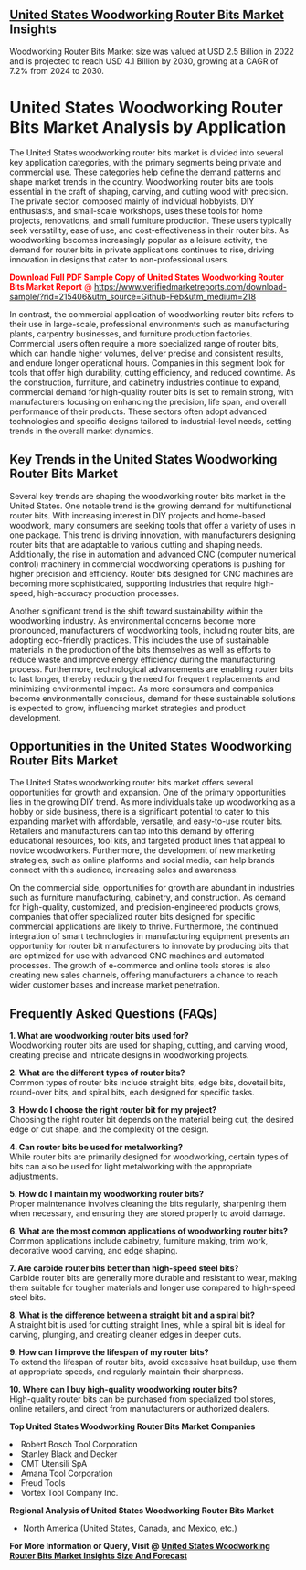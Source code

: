 <h2><a href="https://www.verifiedmarketreports.com/download-sample/?rid=215406&amp;utm_source=Github-Feb&amp;utm_medium=218" target="_blank">United States Woodworking Router Bits Market</a> Insights</h2><p>Woodworking Router Bits Market size was valued at USD 2.5 Billion in 2022 and is projected to reach USD 4.1 Billion by 2030, growing at a CAGR of 7.2% from 2024 to 2030.</p><p> <h1>United States Woodworking Router Bits Market Analysis by Application</h1> <p>The United States woodworking router bits market is divided into several key application categories, with the primary segments being private and commercial use. These categories help define the demand patterns and shape market trends in the country. Woodworking router bits are tools essential in the craft of shaping, carving, and cutting wood with precision. The private sector, composed mainly of individual hobbyists, DIY enthusiasts, and small-scale workshops, uses these tools for home projects, renovations, and small furniture production. These users typically seek versatility, ease of use, and cost-effectiveness in their router bits. As woodworking becomes increasingly popular as a leisure activity, the demand for router bits in private applications continues to rise, driving innovation in designs that cater to non-professional users. <p><span class=""><span style="color: #ff0000;"><strong>Download Full PDF Sample Copy of United States Woodworking Router Bits Market Report</strong> @ </span><a href="https://www.verifiedmarketreports.com/download-sample/?rid=215406&amp;utm_source=Github-Feb&amp;utm_medium=218" target="_blank">https://www.verifiedmarketreports.com/download-sample/?rid=215406&amp;utm_source=Github-Feb&amp;utm_medium=218</a></span></p> In contrast, the commercial application of woodworking router bits refers to their use in large-scale, professional environments such as manufacturing plants, carpentry businesses, and furniture production factories. Commercial users often require a more specialized range of router bits, which can handle higher volumes, deliver precise and consistent results, and endure longer operational hours. Companies in this segment look for tools that offer high durability, cutting efficiency, and reduced downtime. As the construction, furniture, and cabinetry industries continue to expand, commercial demand for high-quality router bits is set to remain strong, with manufacturers focusing on enhancing the precision, life span, and overall performance of their products. These sectors often adopt advanced technologies and specific designs tailored to industrial-level needs, setting trends in the overall market dynamics.</p> <h2>Key Trends in the United States Woodworking Router Bits Market</h2> <p>Several key trends are shaping the woodworking router bits market in the United States. One notable trend is the growing demand for multifunctional router bits. With increasing interest in DIY projects and home-based woodwork, many consumers are seeking tools that offer a variety of uses in one package. This trend is driving innovation, with manufacturers designing router bits that are adaptable to various cutting and shaping needs. Additionally, the rise in automation and advanced CNC (computer numerical control) machinery in commercial woodworking operations is pushing for higher precision and efficiency. Router bits designed for CNC machines are becoming more sophisticated, supporting industries that require high-speed, high-accuracy production processes.</p> <p>Another significant trend is the shift toward sustainability within the woodworking industry. As environmental concerns become more pronounced, manufacturers of woodworking tools, including router bits, are adopting eco-friendly practices. This includes the use of sustainable materials in the production of the bits themselves as well as efforts to reduce waste and improve energy efficiency during the manufacturing process. Furthermore, technological advancements are enabling router bits to last longer, thereby reducing the need for frequent replacements and minimizing environmental impact. As more consumers and companies become environmentally conscious, demand for these sustainable solutions is expected to grow, influencing market strategies and product development.</p> <h2>Opportunities in the United States Woodworking Router Bits Market</h2> <p>The United States woodworking router bits market offers several opportunities for growth and expansion. One of the primary opportunities lies in the growing DIY trend. As more individuals take up woodworking as a hobby or side business, there is a significant potential to cater to this expanding market with affordable, versatile, and easy-to-use router bits. Retailers and manufacturers can tap into this demand by offering educational resources, tool kits, and targeted product lines that appeal to novice woodworkers. Furthermore, the development of new marketing strategies, such as online platforms and social media, can help brands connect with this audience, increasing sales and awareness.</p> <p>On the commercial side, opportunities for growth are abundant in industries such as furniture manufacturing, cabinetry, and construction. As demand for high-quality, customized, and precision-engineered products grows, companies that offer specialized router bits designed for specific commercial applications are likely to thrive. Furthermore, the continued integration of smart technologies in manufacturing equipment presents an opportunity for router bit manufacturers to innovate by producing bits that are optimized for use with advanced CNC machines and automated processes. The growth of e-commerce and online tools stores is also creating new sales channels, offering manufacturers a chance to reach wider customer bases and increase market penetration.</p> <h2>Frequently Asked Questions (FAQs)</h2> <p><strong>1. What are woodworking router bits used for?</strong><br>Woodworking router bits are used for shaping, cutting, and carving wood, creating precise and intricate designs in woodworking projects.</p> <p><strong>2. What are the different types of router bits?</strong><br>Common types of router bits include straight bits, edge bits, dovetail bits, round-over bits, and spiral bits, each designed for specific tasks.</p> <p><strong>3. How do I choose the right router bit for my project?</strong><br>Choosing the right router bit depends on the material being cut, the desired edge or cut shape, and the complexity of the design.</p> <p><strong>4. Can router bits be used for metalworking?</strong><br>While router bits are primarily designed for woodworking, certain types of bits can also be used for light metalworking with the appropriate adjustments.</p> <p><strong>5. How do I maintain my woodworking router bits?</strong><br>Proper maintenance involves cleaning the bits regularly, sharpening them when necessary, and ensuring they are stored properly to avoid damage.</p> <p><strong>6. What are the most common applications of woodworking router bits?</strong><br>Common applications include cabinetry, furniture making, trim work, decorative wood carving, and edge shaping.</p> <p><strong>7. Are carbide router bits better than high-speed steel bits?</strong><br>Carbide router bits are generally more durable and resistant to wear, making them suitable for tougher materials and longer use compared to high-speed steel bits.</p> <p><strong>8. What is the difference between a straight bit and a spiral bit?</strong><br>A straight bit is used for cutting straight lines, while a spiral bit is ideal for carving, plunging, and creating cleaner edges in deeper cuts.</p> <p><strong>9. How can I improve the lifespan of my router bits?</strong><br>To extend the lifespan of router bits, avoid excessive heat buildup, use them at appropriate speeds, and regularly maintain their sharpness.</p> <p><strong>10. Where can I buy high-quality woodworking router bits?</strong><br>High-quality router bits can be purchased from specialized tool stores, online retailers, and direct from manufacturers or authorized dealers.</p> </p><p><strong>Top United States Woodworking Router Bits Market Companies</strong></p><div data-test-id=""><p><li>Robert Bosch Tool Corporation</li><li> Stanley Black and Decker</li><li> CMT Utensili SpA</li><li> Amana Tool Corporation</li><li> Freud Tools</li><li> Vortex Tool Company Inc.</li></p><div><strong>Regional Analysis of&nbsp;United States Woodworking Router Bits Market</strong></div><ul><li dir="ltr"><p dir="ltr">North America&nbsp;(United States, Canada, and Mexico, etc.)</p></li></ul><p><strong>For More Information or Query, Visit @&nbsp;</strong><strong><a href="https://www.verifiedmarketreports.com/product/woodworking-router-bits-market/?utm_source=Github-Feb&amp;utm_medium=218" target="_blank">United States Woodworking Router Bits Market Insights Size And Forecast</a></strong></p></div>
